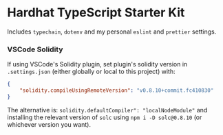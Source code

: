 # Hardhat TypeScript Starter Kit

Includes `typechain`, `dotenv` and my personal `eslint` and `prettier` settings.

### VSCode Solidity

If using VSCode's Solidity plugin, set plugin's solidity version in `.settings.json` (either globally or local to this project) with:

```json
{
	"solidity.compileUsingRemoteVersion": "v0.8.10+commit.fc410830"
}
```

The alternative is: `solidity.defaultCompiler": "localNodeModule"` and installing the relevant version of `solc` using `npm i -D solc@0.8.10` (or whichever version you want).
